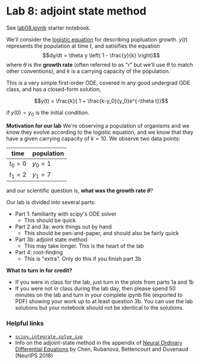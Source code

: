 # Lab 8: adjoint state method

See [lab08.ipynb](lab08.ipynb) starter notebook.

We'll consider the [logistic equation](https://en.wikipedia.org/wiki/Logistic_function#In_ecology:_modeling_population_growth) for describing popluation growth. 
$y(t)$ represents the population at time $t$, and satisifies the equation
$$dy/dt = \theta y \left( 1 - \frac{y}{k} \right)$$
where $\theta$ is the **growth rate** (often referred to as "r" but we'll use $\theta$ to match other conventions), and $k$ is a carrying capacity of the population.

This is a very simple first-order ODE, covered in any good undergrad ODE class, and has a closed-form solution,
```math
y(t) = \frac{k}{ 1 + \frac{k-y_0}{y_0}e^{-\theta t}}
```
if $y(0) = y_0$ is the initial condition.

**Motivation for our lab**
We're observing a population of organisms and we know they evolve according to the logistic equation, and we know that they have a given carrying capacity of $k=10$.  We observe two data points:

| time | population |
| -- | -- |
| $t_0=0$ | $y_0=1$ |
| $t_1=2$ | $y_1 = 7$ |

and our scientific question is, **what was the growth rate $\theta$**?

Our lab is divided into several parts:
- Part 1: familiarity with scipy's ODE solver
  - This should be quick
- Part 2 and 3a: work things out by hand
  - This should be pen-and-paper, and should also be fairly quick
- Part 3b: adjoint state method
  - This may take longer. This is the heart of the lab
- Part 4: root-finding
  - This is "extra". Only do this if you finish part 3b

**What to turn in for credit?**
- If you were in class for the lab, just turn in the plots from parts 1a and 1b
- If you were not in class during the lab day, then please spend 50 minutes on the lab and turn in your complete ipynb file (exported to PDF) showing your work up to at least question 3b. You can use the lab solutions but your notebook should not be identical to the solutions.


### Helpful links
- [`scipy.integrate.solve_ivp`](https://docs.scipy.org/doc/scipy/reference/generated/scipy.integrate.solve_ivp.html)
- Info on the adjoint-state method in the appendix of [Neural Ordinary Differential Equations](https://arxiv.org/abs/1806.07366) by Chen, Rubanova, Bettencourt and Duvenaud (NeurIPS 2018)

